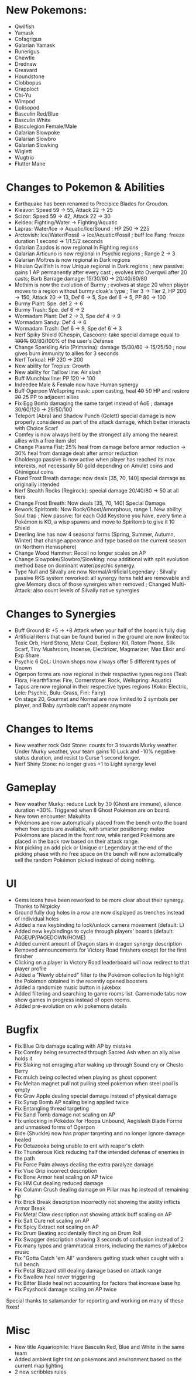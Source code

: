 # New Pokemons:

- Qwilfish
- Yamask
- Cofagrigus
- Galarian Yamask
- Runerigus
- Chewtle
- Drednaw
- Greavard
- Houndstone
- Clobbopus
- Grapploct
- Chi-Yu
- Wimpod
- Golisopod
- Basculin Red/Blue
- Basculin White
- Basculegion Female/Male
- Galarian Slowpoke
- Galarian Slowbro
- Galarian Slowking
- Wiglett
- Wugtrio
- Flutter Mane

# Changes to Pokemon & Abilities

- Earthquake has been renamed to Precipice Blades for Groudon.
- Kleavor: Speed 59 → 55, Attack 22 → 25
- Scizor: Speed 59 → 42, Attack 22 → 30
- Keldeo: Fighting/Water → Fighting/Aquatic
- Lapras: Water/Ice → Aquatic/Ice/Sound ; HP 250 → 225
- Arctovish: Ice/Water/Fossil → Ice/Aquatic/Fossil ; buff Ice Fang: freeze duration 1 second → 1/1.5/2 seconds
- Galarian Zapdos is now regional in Fighting regions
- Galarian Articuno is now regional in Psychic regions ; Range 2 → 3
- Galarian Moltres is now regional in Dark regions
- Hisuian Qwilfish is now Unique regional in Dark regions ; new passive: gains 1 AP permanently after every cast ; evolves into Overqwil after 20 casts;  Barb Barrage damage: 15/30/60 → 20/40/60/80
- Mothim is now the evolution of Burmy ; evolves at stage 20 when player moves to a region without burmy cloak's type ; Tier 3 → Tier 2, HP 200 → 150, Attack 20 → 13, Def 6 → 5, Spe def 6 → 5, PP 80 → 100
- Burmy Plant: Spe. def 2 → 6
- Burmy Trash: Spe. def 6 → 2
- Wormadam Plant: Def 2 → 3, Spe def 4 → 9
- Wormadam Sandy: Def 4 → 6
- Wormadam Trash: Def 6 → 9, Spe def 6 → 3
- Nerf Spiky Shield (Chespin, Cascoon): take special damage equal to ~~100%~~ 60/80/100% of the user's Defense
- Change Sparkling Aria (Primarina): damage 15/30/60 → 15/25/50 ; now gives burn immunity to allies for 3 seconds
- Nerf Torkoal: HP 220 → 200
- New ability for Tropius: Growth
- New ability for Taillow line: Air slash
- Buff Munchlax line: PP 120 → 100
- Indeedee Male & Female now have Human synergy
- Buff Ogerpon Wellspring mask: upon casting, heal ~~40~~ 50 HP and restore ~~20~~ 25 PP to adjacent allies
- Fix Egg Bomb damaging the same target instead of AoE ; damage 30/60/120 → 25/50/100
- Teleport (Abra) and Shadow Punch (Golett) special damage is now properly considered as part of the attack damage, which better interacts with Choice Scarf
- Comfey is now always held by the strongest ally among the nearest allies with a free item slot
- Change Plasma Fist: 25% heal from damage before armor reduction -> 30% heal from damage dealt after armor reduction
- Gholdengo passive is now active when player has reached its max interests, not necessarily 50 gold depending on Amulet coins and Ghimigoul coins
- Fixed Frost Breath damage: now deals [35, 70, 140] special damage as originally intended
- Nerf Stealth Rocks (Regirock): special damage 20/40/80 → 50 at all tiers
- Change Frost Breath: Now deals [35, 70, 140] Special Damage
- Rework Spiritomb: Now Rock/Ghost/Amorphous, range 1. New ability: Soul trap ; New passive: for each Odd Keystone you have, every time a Pokémon is KO, a wisp spawns and move to Spiritomb to give it 10 Shield
- Deerling line has now 4 seasonal forms (Spring, Summer, Autumn, Winter) that change appearance and type based on the current season (in Northern Hemisphere)
- Change Wood Hammer: Recoil no longer scales on AP
- Change Slowpoke/Slowbro/Slowking: now additional with split evolution method base on dominant water/psychic synergy.
- Type Null and Silvally are now Normal/Artificial Legendary ; Silvally passive RKS system reworked: all synergy items held are removable and give Memory discs of those synergies when removed ; Changed Multi-Attack: also count levels of Silvally native synergies

# Changes to Synergies

- Buff Ground 8: +5 → +8 Attack when your half of the board is fully dug
- Artificial items that can be found buried in the ground are now limited to: Toxic Orb, Hard Stone, Metal Coat, Explorer Kit, Rotom Phone, Silk Scarf, Tiny Mushroom, Incense, Electirizer, Magmarizer, Max Elixir and Exp Share.
- Psychic 6 QoL: Unown shops now always offer 5 different types of Unown
- Ogerpon forms are now regional in their respective types regions (Teal: Flora, Hearthflame: Fire, Cornerstone: Rock, Wellspring: Aquatic)
- Tapus are now regional in their respective types regions (Koko: Electric, Lele: Psychic, Bulu: Grass, Fini: Fairy)
- On stage 20, Gourmet and Normal are now limited to 2 symbols per player, and Baby symbols can't appear anymore

# Changes to Items

- New weather rock Odd Stone: counts for 3 towards Murky weather. Under Murky weather, your team gains 10 Luck and -10% negative status duration, and resist to Curse 1 second longer.
- Nerf Shiny Stone: no longer gives +1 to Light synergy level

# Gameplay

- New weather Murky: reduce Luck by 30 (Ghost are immune), silence duration +30%. Triggered when 8 Ghost Pokémon are on board.
- New town encounter: Makuhita
- Pokémons are now automatically placed from the bench onto the board when free spots are available, with smarter positioning: melee Pokémons are placed in the front row, while ranged Pokémons are placed in the back row based on their attack range.
- Not picking an add pick or Unique or Legendary at the end of the picking phase with no free space on the bench will now automatically sell the random Pokémon picked instead of doing nothing.

# UI

- Gems icons have been reworked to be more clear about their synergy. Thanks to Nitpicky
- Ground fully dug holes in a row are now displayed as trenches instead of individual holes
- Added a new keybinding to lock/unlock camera movement (default: L)
- Added new keybindings to cycle through players' boards (default: PAGEUP/PAGEDOWN/HOME)
- Added current amount of Dragon stars in dragon synergy description
- Removed announcements for Victory Road finishers except for the first finisher
- Clicking on a player in Victory Road leaderboard will now redirect to that player profile
- Added a "Newly obtained" filter to the Pokémon collection to highlight the Pokémon obtained in the recently opened boosters
- Added a randomize music button in jukebox
- Added filtering and searching to game rooms list. Gamemode tabs now show games in progress instead of open rooms.
- Added pre-evolution on wiki pokemons details

# Bugfix

- Fix Blue Orb damage scaling with AP by mistake
- Fix Comfey being resurrected through Sacred Ash when an ally alive holds it
- Fix Slaking not enraging after waking up through Sound cry or Chesto Berry
- Fix mulch being collected when playing as ghost opponent
- Fix Meltan magnet pull not pulling steel pokemon when steel pool is empty
- Fix Grav Apple dealing special damage instead of physical damage
- Fix Syrup Bomb AP scaling being applied twice
- Fix Entangling thread targeting
- Fix Sand Tomb damage not scaling on AP
- Fix unlocking in Pokédex for Hoopa Unbound, Aegislash Blade Forme and unmasked forms of Ogerpon
- Bide (Shuckle) now has proper targeting and no longer ignore damage healed
- Fix Octazooka being unable to crit with reaper's cloth
- Fix Thunderous Kick reducing half the intended defense of enemies in the path
- Fix Force Palm always dealing the extra paralyze damage
- Fix Vise Grip incorrect description
- Fix Bone Armor heal scaling on AP twice
- Fix HM Cut dealing reduced damage
- Fix Column Crush dealing damage on Pillar max hp instead of remaining hp
- Fix Brick Break description incorrectly not showing the ability inflicts Armor Break
- Fix Metal Claw description not showing attack buff scaling on AP
- Fix Salt Cure not scaling on AP
- Fix Spicy Extract not scaling on AP
- Fix Drum Beating accidentally flinching on Drum Roll
- Fix Swagger description showing 3 seconds of confusion instead of 2
- Fix many typos and grammatical errors, including the names of jukebox music
- Fix "Gotta Catch 'em All" wanderers getting stuck when caught with a full bench
- Fix Petal Blizzard still dealing damage based on attack range
- Fix Swallow heal never triggering
- Fix Bitter Blade heal not accounting for factors that increase base hp
- Fix Psyshock damage scaling on AP twice

Special thanks to salamander for reporting and working on many of these fixes! 

# Misc

- New title Aquariophile: Have Basculin Red, Blue and White in the same team
- Added ambient light tint on pokemons and environment based on the current map lighting
- 2 new scribbles rules
